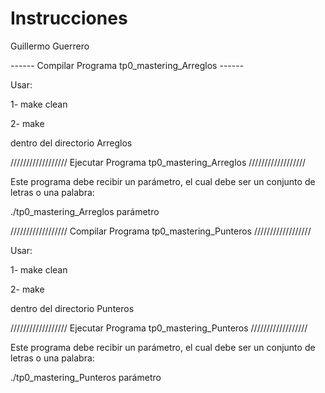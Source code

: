 # Instrucciones
Guillermo Guerrero

------ Compilar Programa tp0_mastering_Arreglos ------

Usar:

1- make clean

2- make

dentro del directorio Arreglos


////////////////// Ejecutar Programa tp0_mastering_Arreglos //////////////////

Este programa debe recibir un parámetro, el cual debe ser un conjunto de letras o una palabra:

./tp0_mastering_Arreglos parámetro

////////////////// Compilar Programa tp0_mastering_Punteros //////////////////

Usar:

1- make clean

2- make

dentro del directorio Punteros

////////////////// Ejecutar Programa tp0_mastering_Punteros //////////////////

Este programa debe recibir un parámetro, el cual debe ser un conjunto de letras o una palabra:

./tp0_mastering_Punteros parámetro
